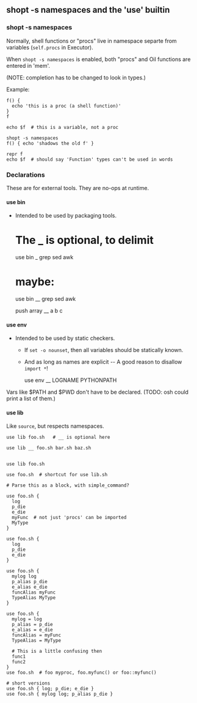 shopt -s namespaces and the 'use' builtin
-----------------------------------------

### shopt -s namespaces

Normally, shell functions or "procs" live in namespace separte from variables
(`self.procs` in Executor).

When `shopt -s namespaces` is enabled, both "procs" and Oil functions are
entered in 'mem'.  

(NOTE: completion has to be changed to look in types.)

Example:

    f() {
      echo 'this is a proc (a shell function)'
    }
    f

    echo $f  # this is a variable, not a proc

    shopt -s namespaces
    f() { echo 'shadows the old f' }

    repr f
    echo $f  # should say 'Function' types can't be used in words

### Declarations

These are for external tools.  They are no-ops at runtime.

#### use bin

- Intended to be used by packaging tools.


    # The _ is optional, to delimit
    use bin _ grep sed awk

    # maybe:
    use bin __ grep sed awk

    push array __ a b c

#### use env

- Intended to be used by static checkers.
  - If `set -o nounset`, then all variables should be statically known.
  - And as long as names are explicit -- A good reason to disallow `import *`!

    use env __ LOGNAME PYTHONPATH

Vars like $PATH and $PWD don't have to be declared.  (TODO: osh could print a
list of them.)


#### use lib

Like `source`, but respects namespaces.


    use lib foo.sh   # __ is optional here

    use lib __ foo.sh bar.sh baz.sh


    use lib foo.sh

    use foo.sh  # shortcut for use lib.sh

    # Parse this as a block, with simple_command?

    use foo.sh { 
      log
      p_die
      e_die
      myFunc  # not just 'procs' can be imported
      MyType
    }

    use foo.sh { 
      log
      p_die
      e_die
    }

    use foo.sh { 
      mylog log
      p_alias p_die
      e_alias e_die
      funcAlias myFunc
      TypeAlias MyType
    }

    use foo.sh { 
      mylog = log
      p_alias = p_die
      e_alias = e_die
      funcAlias = myFunc
      TypeAlias = MyType

      # This is a little confusing then
      func1
      func2
    }
    use foo.sh  # foo myproc, foo.myfunc() or foo::myfunc()

    # short versions
    use foo.sh { log; p_die; e_die }
    use foo.sh { mylog log; p_alias p_die }


